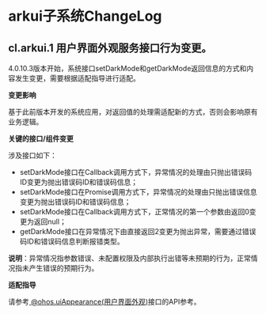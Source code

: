# arkui子系统ChangeLog

## cl.arkui.1 用户界面外观服务接口行为变更。

4.0.10.3版本开始，系统接口setDarkMode和getDarkMode返回信息的方式和内容发生变更，需要根据适配指导进行适配。

**变更影响**

基于此前版本开发的系统应用，对返回值的处理需适配新的方式，否则会影响原有业务逻辑。

**关键的接口/组件变更**

涉及接口如下：
- setDarkMode接口在Callback调用方式下，异常情况的处理由只抛出错误码ID变更为抛出错误码ID和错误码信息；
- setDarkMode接口在Promise调用方式下，异常情况的处理由只抛出错误信息变更为抛出错误码ID和错误码信息；
- setDarkMode接口在Callback调用方式下，正常情况的第一个参数由返回0变更为返回null；
- getDarkMode接口在异常情况下由直接返回2变更为抛出异常，需要通过错误码ID和错误码信息判断报错类型。

**说明**：异常情况指参数错误、未配置权限及内部执行出错等未预期的行为，正常情况指未产生错误的预期行为。

**适配指导**

请参考[ @ohos.uiAppearance(用户界面外观)](../../../application-dev/reference/apis/js-apis-uiappearance.md)接口的API参考。
